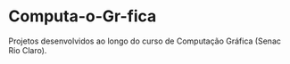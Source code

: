 # Computa-o-Gr-fica
Projetos desenvolvidos ao longo do curso de Computação Gráfica (Senac Rio Claro).
